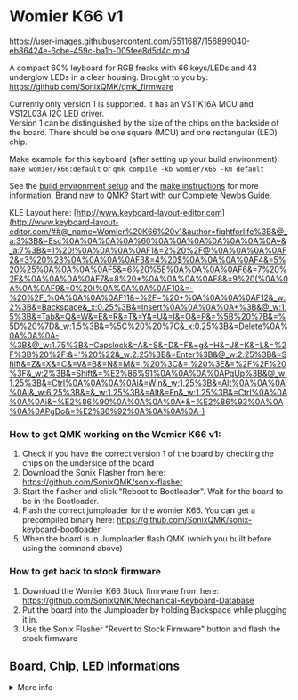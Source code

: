 # Womier K66 v1


https://user-images.githubusercontent.com/5511687/156899040-eb86424e-6cbe-459c-ba1b-005fee8d5d4c.mp4


A compact 60% leyboard for RGB freaks with 66 keys/LEDs and 43 underglow LEDs in a clear housing.
Brought to you by: https://github.com/SonixQMK/qmk_firmware

Currently only version 1 is supported. it has an VS11K16A MCU and VS12L03A I2C LED driver.\
Version 1 can be distinguished by the size of the chips on the backside of the board. There should be one square (MCU) and one rectangular (LED) chip.

Make example for this keyboard (after setting up your build environment):
`make womier/k66:default`
or
`qmk compile -kb womier/k66 -km default`

See the [build environment setup](https://docs.qmk.fm/#/getting_started_build_tools) and the [make instructions](https://docs.qmk.fm/#/getting_started_make_guide) for more information. Brand new to QMK? Start with our [Complete Newbs Guide](https://docs.qmk.fm/#/newbs).

KLE Layout here: [http://www.keyboard-layout-editor.com](http://www.keyboard-layout-editor.com/##@_name=Womier%20K66%20v1&author=fightforlife%3B&@_a:3%3B&=Esc%0A%0A%0A%0A%60%0A%0A%0A%0A%0A%0A%0A~&_a:7%3B&=1%20!%0A%0A%0A%0AF1&=2%20%2F@%0A%0A%0A%0AF2&=3%20%23%0A%0A%0A%0AF3&=4%20$%0A%0A%0A%0AF4&=5%20%25%0A%0A%0A%0AF5&=6%20%5E%0A%0A%0A%0AF6&=7%20%2F&%0A%0A%0A%0AF7&=8%20*%0A%0A%0A%0AF8&=9%20(%0A%0A%0A%0AF9&=0%20)%0A%0A%0A%0AF10&=-%20%2F_%0A%0A%0A%0AF11&=%2F=%20+%0A%0A%0A%0AF12&_w:2%3B&=Backspace&_x:0.25%3B&=Insert%0A%0A%0A%0A+%3B&@_w:1.5%3B&=Tab&=Q&=W&=E&=R&=T&=Y&=U&=I&=O&=P&=%5B%20%7B&=%5D%20%7D&_w:1.5%3B&=%5C%20%20%7C&_x:0.25%3B&=Delete%0A%0A%0A%0A-%3B&@_w:1.75%3B&=Capslock&=A&=S&=D&=F&=g&=H&=J&=K&=L&=%2F%3B%20%2F:&='%20%22&_w:2.25%3B&=Enter%3B&@_w:2.25%3B&=Shift&=Z&=X&=C&=V&=B&=N&=M&=,%20%3C&=.%20%3E&=%2F%2F%20%3F&_w:2%3B&=Shift&=%E2%86%91%0A%0A%0A%0APgUp%3B&@_w:1.25%3B&=Ctrl%0A%0A%0A%0Ai&=Win&_w:1.25%3B&=Alt%0A%0A%0A%0Ai&_w:6.25%3B&=&_w:1.25%3B&=Alt&=Fn&_w:1.25%3B&=Ctrl%0A%0A%0A%0Ai&=%E2%86%90%0A%0A%0A%0A+&=%E2%86%93%0A%0A%0A%0APgDo&=%E2%86%92%0A%0A%0A%0A-)

### How to get QMK working on the Womier K66 v1:
1. Check if you have the correct version 1 of the board by checking the chips on the underside of the board
2. Download the Sonix Flasher from here: https://github.com/SonixQMK/sonix-flasher
3. Start the flasher and click "Reboot to Bootloader". Wait for the board to be in the Bootloader.
4.  Flash the correct jumploader for the womier K66. You can get a precompiled binary here: https://github.com/SonixQMK/sonix-keyboard-bootloader
5.  When the board is in Jumploader flash QMK (which you built before using the command above)

### How to get back to stock firmware
1. Download the Womier K66 Stock fimrware from here: https://github.com/SonixQMK/Mechanical-Keyboard-Database
2. Put the board into the Jumploader by holding Backspace while plugging it in.
3. Use the Sonix Flasher "Revert to Stock Firmware" button and flash the stock firmware


## Board, Chip, LED informations
<details>
  <summary>More info</summary>

example circuit diagram
https://www.circuit-diagram.org/circuits/544944b664534461bac3e757aab00fd8

## VS11K16A / SN32F268F MCU
### Pinning

| PIN | P (A0-D8) | CT16B PWM           | LED matrix                    | KEY matrix                  | Comment / Other                           |
| --- | --------- | ------------------- | ----------------------------- | --------------------------- | ----------------------------------------- |
| 1   | P2.0      |                     |                               |                             | not connected                             |
| 2   | P2.1      |                     |                               |                             | not connected                             |
| 3   | P2.2      |                     |                               |                             | not connected                             |
| 4   | P0.0      | CT16B1\_PWM0/CLKOUT | green sink, row 0, Top        |                             | via 2x restistors and npn J3Y             |
| 5   | P0.1      | CT16B1\_PWM1        | blue sink, row 0, Top         |                             | via 2x restistors and npn J3Y             |
| 6   | P0.2      | CT16B1\_PWM2        | red sink, row 0, Top          |                             | via 2x restistors and npn J3Y             |
| 7   | P0.3      | CT16B1\_PWM3        | green sink, row 1             |                             | via 2x restistors and npn J3Y             |
| 8   | P0.4      | CT16B1\_PWM4/SCL0   | blue sink, row 1              |                             | via 2x restistors and npn J3Y             |
| 9   | P0.5      | CT16B1\_PWM5/SDA0   | red sink, row 1               |                             | via 2x restistors and npn J3Y             |
| 10  | P0.6      | CT16B1\_PWM6        | green sink, row 2             |                             | via 2x restistors and npn J3Y, incl INS   |
| 11  | P0.7      | CT16B1\_PWM7        | blue sink, row 2              |                             | via 2x restistors and npn J3Y, incl INS   |
| 12  | P0.8      | CT16B1\_PWM8        | red ink, row 2                |                             | via 2x restistors and npn J3Y, incl INS   |
| 13  | P0.9      | CT16B1\_PWM9        | green sink, row 3             |                             | via 2x restistors and npn J3Y, incl DEL   |
| 14  | P0.10     | CT16B1\_PWM10       | blue sink, row 3              |                             | via 2x restistors and npn J3Y, incl DEL   |
| 15  | P0.11     | CT16B1\_PWM11       | red sink, row 3               |                             | via 2x restistors and npn J3Y, incl DEL   |
| 16  | P0.12     | CT16B1\_PWM12       | green sink, row 4, bottom     |                             | via 2x restistors and npn J3Y, incl RIGHT |
| 17  | P0.13     | CT16B1\_PWM13       | blue sink, row 4, bottom      |                             | via 2x restistors and npn J3Y, incl RIGHT |
| 18  | P0.14     | CT16B1\_PWM14       | red sink, row 4, bottom       |                             | via 2x restistors and npn J3Y, incl RIGHT |
| 19  | P0.15     | CT16B1\_PWM15       |                               |                             | I2C LED Driver SDA, PIN 19                |
| 20  | P3.0      | CT16B1\_PWM16       |                               |                             | I2C LED Driver SCL, PIN 20                |
| 21  | P3.1      | CT16B1\_PWM17       | col 0 source, via 2TY, left   | col 0, via T4 diode, left   | ESC, TAB, CAPSLOCK, SHIFT,CTRL            |
| 22  | P3.2      | CT16B1\_PWM18       | col 1 source, via 2TY         | col 1, via T4 diode         | 1, Q, A, Z, WIN                           |
| 23  | P3.3      | CT16B1\_PWM19       | col 2 source, via 2TY         | col 2, via T4 diode         | 2,W,S,X,ALT                               |
| 24  | P3.4      | CT16B1\_PWM20       | col 3 source, via 2TY         | col 3, via T4 diode         | 3,E,D,C                                   |
| 25  | P3.5      | CT16B1\_PWM21       | col 4 source, via 2TY         | col 4, via T4 diode         | 4,R,F,V                                   |
| 26  | P3.6      | SWCLK               | col 5 source, via 2TY         | col 5, via T4 diode         | 5,T,G,B,SPACE                             |
| 27  | P3.7      | SWDIO               | col 6 source, via 2TY         | col 6, via T4 diode         | 6,Y,H,N                                   |
| 28  | P3.8      | CT16B1\_PWM22       | col 7 source, via 2TY         | col 7, via T4 diode         | 7,U,J,M                                   |
| 29  | P2.3      |                     | col 8 source, via 2TY         | col 8, via T4 diode         | 8,I,K,COMMA,ALT                           |
| 30  | P2.4      |                     | col 9 source, via 2TY         | col 9, via T4 diode         | 9,O,L,K,DOT,FN                            |
| 31  | P2.5      |                     | col 10 source, via 2TY        | col 10, via T4 diode        | 0,P,SEMICOLON,SLASH,CTRL                  |
| 32  | P2.6      |                     | col 11 source, via 2TY        | col 11, via T4 diode        | MINUS,BRACKETOPEN,QUOTE,SHIFT, LEFT,      |
| 33  | P2.7      |                     | col 12 source, via 2TY        | col 12, via T4 diode        | PLUS,BACKETCLOSE,ENTER,UP,DOWN            |
| 34  | P2.8      |                     | col 13 source, via 2TY, right | col 13, via T4 diode, right | INS,DEL,RIGHT,BACKSPACE,BACKSLASH         |
| 35  | P2.9      |                     |                               |                             | LED Driver PIN 3 I2C\_SDB                 |
| 36  | P2.10     |                     |                               |                             | not connected                             |
| 37  | P1.5      | MOSI0               |                               | row 4, bottom               |                                           |
| 38  | P1.4      | MISO0               |                               | row 3 (incl. DEL)           |                                           |
| 39  | P1.3      | SCK0                |                               | row 2 (incl. INS)           |                                           |
| 40  | P1.2      | SEL0                |                               | row 1                       |                                           |
| 41  | P1.1      | CT16B0\_CAP0        |                               | row 0, top                  |                                           |
| 42  | P1.0      |                     |                               |                             | not connected                             |
| 43  |           | VDDIO1              |                               |                             | 5V USB                                    |
| 44  |           | VDD                 |                               |                             | 5V USB                                    |
| 45  |           | VREG33              |                               |                             |                                           |
| 46  |           | DP/PSCLK            |                               |                             | USB Data                                  |
| 47  |           | DN/PSDATA           |                               |                             | USB Data                                  |
| 48  |           | VSS                 |                               |                             | Ground                                    |  

### RGB Matrix KEY LEDs
PCB backside, USB port top left
| Matrix LED |  |
| ---------- | ---------------------- |
| left up    | blue, sink             |
| left down  | red, sink              |
| right up   | green sink             |
| right down | Source, positive       |


## VS12L03A / SLED1734X I2C LED Driver
### Pinning
| PIN | function  | LED sinks (1-43)     | LED source (1-43) | comment / other                |
| --- | --------- | -------------------- | ----------------- | ------------------------------ |
| 1   |           | LED 17-29 green      | LED 12, 30, 42    |                                |
| 2   | VDD       |                      |                   | 5V USB                         |
| 3   | SDB       |                      |                   | not connected                  |
| 4   | SYNC      |                      |                   | not connected                  |
| 5   | GND       |                      |                   | Ground USB                     |
| 6   | CS/R\_EXT |                      |                   | not connected, empty solderpad |
| 7   |           |                      | LED 11, 41        |                                |
| 8   |           |                      | LED 10, 23, 40    |                                |
| 9   |           |                      | LED 9, 22, 39     |                                |
| 10  |           |                      | LED 8, 21, 38     |                                |
| 11  |           |                      | LED 7, 20, 33, 37 |                                |
| 12  |           |                      | LED 6, 19, 32, 36 |                                |
| 13  |           |                      | LED 5, 18, 31, 35 |                                |
| 14  |           |                      | LED 4, 17, 34     |                                |
| 15  |           |                      |                   | not connected                  |
| 16  | C\_FILT   |                      |                   | not connected, empty solderpad |
| 17  | AGCIN     |                      |                   | not connected                  |
| 18  | MISO/AD   |                      |                   | to ground via resistor         |
| 19  | MOSI/SDA  |                      |                   | CT16B1\_PWM15 / P0.15          |
| 20  | SCK/SCL   |                      |                   | CT16B1\_PWM16 / P3.0           |
| 21  |           | LED 1-3, 34-43 red   | LED 16,29         |                                |
| 22  |           | LED 1-3, 34-43 blue  | LED 15, 28        |                                |
| 23  |           | LED 1-3, 34-43 green | LED 14, 27        |                                |
| 24  |           | LED 4-16 red         | LED 26            |                                |
| 25  |           | LED 4-16 blue        | LED 3, 25         |                                |
| 26  |           | LED 4-16 green       | LED 2, 24         |                                |
| 27  |           | LED 17-29 red        | LED 1             |                                |
| 28  |           | LED 17-29 blue       | LED 13, 43        |


### LED RAM map type 3
LEDs counted clockwise (switch side up), starting at the USB port (1-43)
|     | Frame 1 |     |     |     |     |     |     |     | Frame 2 |     |     |     |     |     |     |     |
| --- | ------- | --- | --- | --- | --- | --- | --- | --- | ------- | --- | --- | --- | --- | --- | --- | --- |
|     | A       | B   | C   | D   | E   | F   | G   | H   | I       | J   | K   | L   | M   | N   | O   | P   |
| CA1 |         |     |     | R3  | R2  | R1  | R43 | R42 | R41     | R40 | R39 | R38 | R37 | R36 | R35 | R34 |
| CA2 |         |     |     | B3  | B2  | B1  | B43 | B42 | B41     | B40 | B39 | B38 | B37 | B36 | B35 | B34 |
| CA3 |         |     |     | G3  | G2  | G1  | G43 | G42 | G41     | G40 | G39 | G38 | G37 | G36 | G35 | G34 |
| CA4 | R16     | R15 | R14 |     |     |     | R13 | R12 | R11     | R10 | R9  | R8  | R7  | R6  | R5  | R4  |
| CA5 | B16     | B15 | B14 |     |     |     | B13 | B12 | B11     | B10 | B9  | B8  | B7  | B6  | B5  | B4  |
| CA6 | G16     | G15 | G14 |     |     |     | G13 | G12 | G11     | G10 | G9  | G8  | G7  | G6  | G5  | G4  |
| CA7 | R29     | R28 | R27 | R26 | R25 | R24 |     |     |         | R23 | R22 | R21 | R20 | R19 | R18 | R17 |
| CA8 | B29     | B28 | B27 | B26 | B25 | B24 |     |     |         | B23 | B22 | B21 | B20 | B19 | B18 | B17 |
| CA9 | G29     | G28 | G27 | G26 | G25 | G24 |     |     |         | G23 | G22 | G21 | G20 | G19 | G18 | G17 |
| CB1 |         |     |     |     |     |     |     |     | R30     |     |     |     | R33 | R32 | R31 |     |
| CB2 |         |     |     |     |     |     |     |     | B30     |     |     |     | B33 | B32 | B31 |     |
| CB3 |         |     |     |     |     |     |     |     | G30     |     |     |     | G33 | G32 | G31 |     |
| CB4 |         |     |     |     |     |     |     |     |         |     |     |     |     |     |     |     |
| CB5 |         |     |     |     |     |     |     |     |         |     |     |     |     |     |     |     |
| CB6 |         |     |     |     |     |     |     |     |         |     |     |     |     |     |     |     |
| CB7 |         |     |     |     |     |     |     |     |         |     |     |     |     |     |     |     |
| CB8 |         |     |     |     |     |     |     |     |         |     |     |     |     |     |     |

### Underglow LEDs
Pins from left to right with the light pointing up, pins down.
LEDs counted clockwise (switch side up), starting at the USB port (1-43)

| PIN          |  |
| ------------ | ----------------------------------------- |
| left         | red sink                                  |
| left middle  | source                                    |
| right middle | blue sink                                 |
| right        | green sink                                |


</details>










